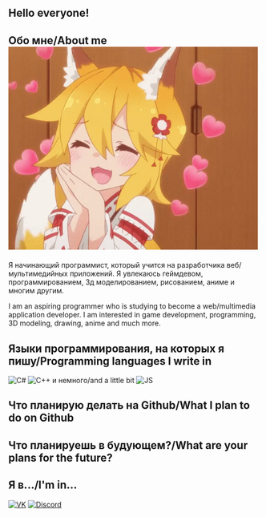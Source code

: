 ## Hello everyone!
## Обо мне/About me<img src="/assets/mofu-senko.gif">
Я начинающий программист, который учится на разработчика веб/мультимедийных приложений.
Я увлекаюсь геймдевом, программированием, 3д моделированием, рисованием, аниме и многим другим.

I am an aspiring programmer who is studying to become a web/multimedia application developer.
I am interested in game development, programming, 3D modeling, drawing, anime and much more.
## Языки программирования, на которых я пишу/Programming languages ​​I write in
![C#](https://img.shields.io/badge/-C%23-informational?logo=Csharp&style=flat&logoColor=ffffff&color=00ff00&labelColor=00ff00)
![C++](https://img.shields.io/badge/-C++-informational?logo=Cplusplus&style=flat&logoColor=ffffff&color=004cff&labelColor=004cff) и немного/and a little bit
![JS](https://img.shields.io/badge/-JavaScript-informational?logo=JavaScript&style=flat&logoColor=ffffff&color=efd84f&labelColor=efd84f)
## Что планирую делать на Github/What I plan to do on Github
## Что планируешь в будующем?/What are your plans for the future?
## Я в.../I'm in...
[![VK](https://img.shields.io/badge/-VK-informational?logo=Vk&style=flat&logoColor=ffffff&color=1082c3&labelColor=1082c3)](https://vk.com/ifurryi)
[![Discord](https://img.shields.io/badge/-Discord-informational?logo=discord&style=flat&logoColor=ffffff&color=778cd5&labelColor=778cd5)](https://discordapp.com/users/261097978176077824/)
